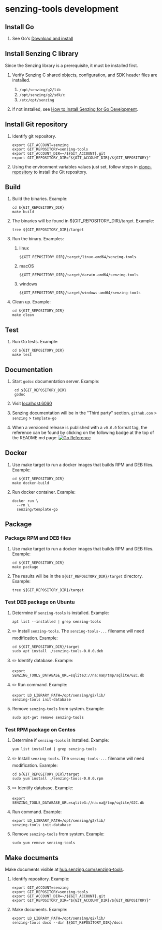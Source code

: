 # senzing-tools development

## Install Go

1. See Go's [Download and install](https://go.dev/doc/install)

## Install Senzing C library

Since the Senzing library is a prerequisite, it must be installed first.

1. Verify Senzing C shared objects, configuration, and SDK header files are installed.
    1. `/opt/senzing/g2/lib`
    1. `/opt/senzing/g2/sdk/c`
    1. `/etc/opt/senzing`

1. If not installed, see
   [How to Install Senzing for Go Development](https://github.com/Senzing/knowledge-base/blob/main/HOWTO/install-senzing-for-go-development.md).

## Install Git repository

1. Identify git repository.

    ```console
    export GIT_ACCOUNT=senzing
    export GIT_REPOSITORY=senzing-tools
    export GIT_ACCOUNT_DIR=~/${GIT_ACCOUNT}.git
    export GIT_REPOSITORY_DIR="${GIT_ACCOUNT_DIR}/${GIT_REPOSITORY}"

    ```

1. Using the environment variables values just set, follow steps in
   [clone-repository](https://github.com/Senzing/knowledge-base/blob/main/HOWTO/clone-repository.md) to install the Git repository.

## Build

1. Build the binaries.
   Example:

    ```console
    cd ${GIT_REPOSITORY_DIR}
    make build

    ```

1. The binaries will be found in ${GIT_REPOSITORY_DIR}/target.
   Example:

    ```console
    tree ${GIT_REPOSITORY_DIR}/target

    ```

1. Run the binary.
   Examples:

    1. linux

        ```console
        ${GIT_REPOSITORY_DIR}/target/linux-amd64/senzing-tools

        ```

    1. macOS

        ```console
        ${GIT_REPOSITORY_DIR}/target/darwin-amd64/senzing-tools

        ```

    1. windows

        ```console
        ${GIT_REPOSITORY_DIR}/target/windows-amd64/senzing-tools

        ```

1. Clean up.
   Example:

    ```console
    cd ${GIT_REPOSITORY_DIR}
    make clean

    ```

## Test

1. Run Go tests.
   Example:

    ```console
    cd ${GIT_REPOSITORY_DIR}
    make test

    ```

## Documentation

1. Start `godoc` documentation server.
   Example:

    ```console
     cd ${GIT_REPOSITORY_DIR}
     godoc

    ```

1. Visit [localhost:6060](http://localhost:6060)
1. Senzing documentation will be in the "Third party" section.
   `github.com` > `senzing` > `template-go`

1. When a versioned release is published with a `v0.0.0` format tag,
the reference can be found by clicking on the following badge at the top of the README.md page:
[![Go Reference](https://pkg.go.dev/badge/github.com/senzing/template-go.svg)](https://pkg.go.dev/github.com/senzing/template-go)

## Docker

1. Use make target to run a docker images that builds RPM and DEB files.
   Example:

    ```console
    cd ${GIT_REPOSITORY_DIR}
    make docker-build

    ```

1. Run docker container.
   Example:

    ```console
    docker run \
      --rm \
      senzing/template-go

    ```

## Package

### Package RPM and DEB files

1. Use make target to run a docker images that builds RPM and DEB files.
   Example:

    ```console
    cd ${GIT_REPOSITORY_DIR}
    make package

    ```

1. The results will be in the `${GIT_REPOSITORY_DIR}/target` directory.
   Example:

    ```console
    tree ${GIT_REPOSITORY_DIR}/target

    ```

### Test DEB package on Ubuntu

1. Determine if `senzing-tools` is installed.
   Example:

    ```console
    apt list --installed | grep senzing-tools

    ```

1. :pencil2: Install `senzing-tools`.
   The `senzing-tools-...` filename will need modification.
   Example:

    ```console
    cd ${GIT_REPOSITORY_DIR}/target
    sudo apt install ./senzing-tools-0.0.0.deb

    ```

1. :pencil2: Identify database.
   Example:

    ```console
    export SENZING_TOOLS_DATABASE_URL=sqlite3://na:na@/tmp/sqlite/G2C.db

    ```

1. :pencil2: Run command.
   Example:

    ```console
    export LD_LIBRARY_PATH=/opt/senzing/g2/lib/
    senzing-tools init-database

    ```

1. Remove `senzing-tools` from system.
   Example:

    ```console
    sudo apt-get remove senzing-tools

    ```

### Test RPM package on Centos

1. Determine if `senzing-tools` is installed.
   Example:

    ```console
    yum list installed | grep senzing-tools

    ```

1. :pencil2: Install `senzing-tools`.
   The `senzing-tools-...` filename will need modification.
   Example:

    ```console
    cd ${GIT_REPOSITORY_DIR}/target
    sudo yum install ./senzing-tools-0.0.0.rpm

    ```

1. :pencil2: Identify database.
   Example:

    ```console
    export SENZING_TOOLS_DATABASE_URL=sqlite3://na:na@/tmp/sqlite/G2C.db

    ```

1. Run command.
   Example:

    ```console
    export LD_LIBRARY_PATH=/opt/senzing/g2/lib/
    senzing-tools init-database

    ```

1. Remove `senzing-tools` from system.
   Example:

    ```console
    sudo yum remove senzing-tools

    ```

## Make documents

Make documents visible at
[hub.senzing.com/senzing-tools](https://hub.senzing.com/senzing-tools).

1. Identify repository.
   Example:

    ```console
    export GIT_ACCOUNT=senzing
    export GIT_REPOSITORY=senzing-tools
    export GIT_ACCOUNT_DIR=~/${GIT_ACCOUNT}.git
    export GIT_REPOSITORY_DIR="${GIT_ACCOUNT_DIR}/${GIT_REPOSITORY}"

    ```

1. Make documents.
   Example:

    ```console
    export LD_LIBRARY_PATH=/opt/senzing/g2/lib/
    senzing-tools docs --dir ${GIT_REPOSITORY_DIR}/docs

    ```

